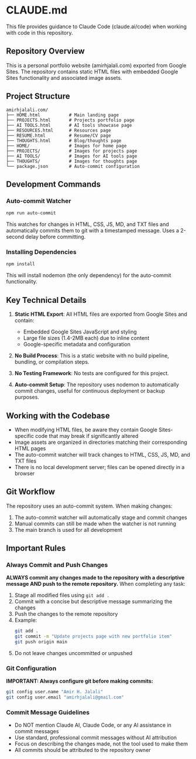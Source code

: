 # CLAUDE.md

This file provides guidance to Claude Code (claude.ai/code) when working with code in this repository.

## Repository Overview

This is a personal portfolio website (amirhjalali.com) exported from Google Sites. The repository contains static HTML files with embedded Google Sites functionality and associated image assets.

## Project Structure

```
amirhjalali.com/
├── HOME.html           # Main landing page
├── PROJECTS.html       # Projects portfolio page
├── AI TOOLS.html       # AI tools showcase page
├── RESOURCES.html      # Resources page
├── RESUME.html         # Resume/CV page
├── THOUGHTS.html       # Blog/thoughts page
├── HOME/               # Images for home page
├── PROJECTS/           # Images for projects page
├── AI TOOLS/           # Images for AI tools page
├── THOUGHTS/           # Images for thoughts page
└── package.json        # Auto-commit configuration
```

## Development Commands

### Auto-commit Watcher
```bash
npm run auto-commit
```
This watches for changes in HTML, CSS, JS, MD, and TXT files and automatically commits them to git with a timestamped message. Uses a 2-second delay before committing.

### Installing Dependencies
```bash
npm install
```
This will install nodemon (the only dependency) for the auto-commit functionality.

## Key Technical Details

1. **Static HTML Export**: All HTML files are exported from Google Sites and contain:
   - Embedded Google Sites JavaScript and styling
   - Large file sizes (1.4-2MB each) due to inline content
   - Google-specific metadata and configuration

2. **No Build Process**: This is a static website with no build pipeline, bundling, or compilation steps.

3. **No Testing Framework**: No tests are configured for this project.

4. **Auto-commit Setup**: The repository uses nodemon to automatically commit changes, useful for continuous deployment or backup purposes.

## Working with the Codebase

- When modifying HTML files, be aware they contain Google Sites-specific code that may break if significantly altered
- Image assets are organized in directories matching their corresponding HTML pages
- The auto-commit watcher will track changes to HTML, CSS, JS, MD, and TXT files
- There is no local development server; files can be opened directly in a browser

## Git Workflow

The repository uses an auto-commit system. When making changes:
1. The auto-commit watcher will automatically stage and commit changes
2. Manual commits can still be made when the watcher is not running
3. The main branch is used for all development

## Important Rules

### Always Commit and Push Changes
**ALWAYS commit any changes made to the repository with a descriptive message AND push to the remote repository.** When completing any task:
1. Stage all modified files using `git add .`
2. Commit with a concise but descriptive message summarizing the changes
3. Push the changes to the remote repository
4. Example:
   ```bash
   git add .
   git commit -m "Update projects page with new portfolio item"
   git push origin main
   ```
5. Do not leave changes uncommitted or unpushed

### Git Configuration
**IMPORTANT: Always configure git before making commits:**
```bash
git config user.name "Amir H. Jalali"
git config user.email "amirhjalali@gmail.com"
```

### Commit Message Guidelines
- Do NOT mention Claude AI, Claude Code, or any AI assistance in commit messages
- Use standard, professional commit messages without AI attribution
- Focus on describing the changes made, not the tool used to make them
- All commits should be attributed to the repository owner